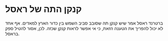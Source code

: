 # קנקן התה של ראסל

ברטרנד ראסל אמר שיש קנקן תה שסובב סביב השמש בין כדור הארץ למאדים. אף אחד לא יכול
להפריך את הטענה הזאת, כי אי אפשר לראות קנקן שכזה. לכן, אסור להטיל ספק בראסל.
